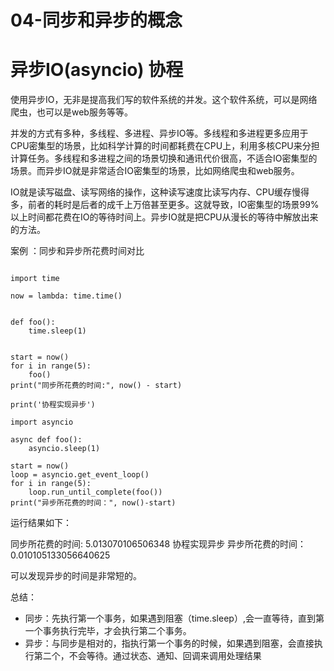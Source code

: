 # 04-同步和异步的概念



# 异步IO(asyncio) 协程

使用异步IO，无非是提高我们写的软件系统的并发。这个软件系统，可以是网络爬虫，也可以是web服务等等。

并发的方式有多种，多线程、多进程、异步IO等。多线程和多进程更多应用于CPU密集型的场景，比如科学计算的时间都耗费在CPU上，利用多核CPU来分担计算任务。多线程和多进程之间的场景切换和通讯代价很高，不适合IO密集型的场景。而异步IO就是非常适合IO密集型的场景，比如网络爬虫和web服务。

IO就是读写磁盘、读写网络的操作，这种读写速度比读写内存、CPU缓存慢得多，前者的耗时是后者的成千上万倍甚至更多。这就导致，IO密集型的场景99%以上时间都花费在IO的等待时间上。异步IO就是把CPU从漫长的等待中解放出来的方法。


案例 ：同步和异步所花费时间对比

```

import time

now = lambda: time.time()


def foo():
    time.sleep(1)


start = now()
for i in range(5):
    foo()
print("同步所花费的时间:", now() - start)

print('协程实现异步')

import asyncio

async def foo():
    asyncio.sleep(1)

start = now()
loop = asyncio.get_event_loop()
for i in range(5):
    loop.run_until_complete(foo())
print("异步所花费的时间：", now()-start)
```

运行结果如下：

同步所花费的时间: 5.013070106506348
协程实现异步
异步所花费的时间： 0.010105133056640625

可以发现异步的时间是非常短的。

总结：

- 同步：先执行第一个事务，如果遇到阻塞（time.sleep）,会一直等待，直到第一个事务执行完毕，才会执行第二个事务。
- 异步：与同步是相对的，指执行第一个事务的时候，如果遇到阻塞，会直接执行第二个，不会等待。通过状态、通知、回调来调用处理结果